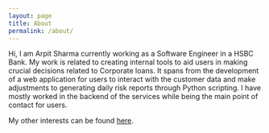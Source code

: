 ```yaml
---
layout: page
title: About
permalink: /about/
---
```


Hi, I am Arpit Sharma currently working as a Software Engineer in a HSBC Bank. My work is related to creating internal tools to aid users in making crucial decisions related to Corporate loans. It spans from the development of a web application for users to interact with the customer data and make adjustments to generating daily risk reports through Python scripting. I have mostly worked in the backend of the services while being the main point of contact for users. 

My other interests can be found [here](https://whileonride.com/).

